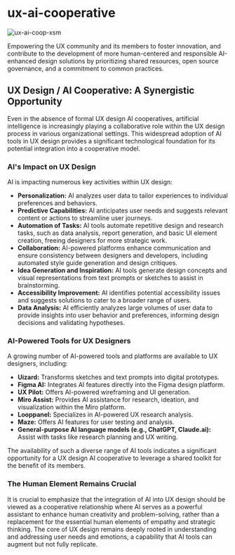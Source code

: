 # ux-ai-cooperative
![ux-ai-coop-xsm](https://github.com/user-attachments/assets/6eec3780-9240-4c06-8431-dbe4071f4a63)

Empowering the UX community and its members to foster innovation, and contribute to the development of more human-centered and responsible AI-enhanced design solutions by prioritizing shared resources, open source governance, and a commitment to common practices.

## UX Design / AI Cooperative: A Synergistic Opportunity

Even in the absence of formal UX design AI cooperatives, artificial intelligence is increasingly playing a collaborative role within the UX design process in various organizational settings. This widespread adoption of AI tools in UX design provides a significant technological foundation for its potential integration into a cooperative model.

### AI's Impact on UX Design

AI is impacting numerous key activities within UX design:

* **Personalization:** AI analyzes user data to tailor experiences to individual preferences and behaviors.
* **Predictive Capabilities:** AI anticipates user needs and suggests relevant content or actions to streamline user journeys.
* **Automation of Tasks:** AI tools automate repetitive design and research tasks, such as data analysis, report generation, and basic UI element creation, freeing designers for more strategic work.
* **Collaboration:** AI-powered platforms enhance communication and ensure consistency between designers and developers, including automated style guide generation and design critiques.
* **Idea Generation and Inspiration:** AI tools generate design concepts and visual representations from text prompts or sketches to assist in brainstorming.
* **Accessibility Improvement:** AI identifies potential accessibility issues and suggests solutions to cater to a broader range of users.
* **Data Analysis:** AI efficiently analyzes large volumes of user data to provide insights into user behavior and preferences, informing design decisions and validating hypotheses.

### AI-Powered Tools for UX Designers

A growing number of AI-powered tools and platforms are available to UX designers, including:

* **Uizard:** Transforms sketches and text prompts into digital prototypes.
* **Figma AI:** Integrates AI features directly into the Figma design platform.
* **UX Pilot:** Offers AI-powered wireframing and UI generation.
* **Miro Assist:** Provides AI assistance for research, ideation, and visualization within the Miro platform.
* **Looppanel:** Specializes in AI-powered UX research analysis.
* **Maze:** Offers AI features for user testing and analysis.
* **General-purpose AI language models (e.g., ChatGPT, Claude.ai):** Assist with tasks like research planning and UX writing.

The availability of such a diverse range of AI tools indicates a significant opportunity for a UX design AI cooperative to leverage a shared toolkit for the benefit of its members.

### The Human Element Remains Crucial

It is crucial to emphasize that the integration of AI into UX design should be viewed as a cooperative relationship where AI serves as a powerful assistant to enhance human creativity and problem-solving, rather than a replacement for the essential human elements of empathy and strategic thinking. The core of UX design remains deeply rooted in understanding and addressing user needs and emotions, a capability that AI tools can augment but not fully replicate.

